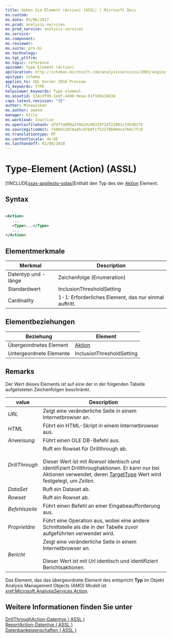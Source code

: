 ```yaml
---
title: Geben Sie-Element (Action) (ASSL) | Microsoft Docs
ms.custom: 
ms.date: 03/06/2017
ms.prod: analysis-services
ms.prod_service: analysis-services
ms.service: 
ms.component: 
ms.reviewer: 
ms.suite: pro-bi
ms.technology: 
ms.tgt_pltfrm: 
ms.topic: reference
apiname: Type Element (Action)
apilocation: http://schemas.microsoft.com/analysisservices/2003/engine
apitype: Schema
applies_to: SQL Server 2016 Preview
f1_keywords: TYPE
helpviewer_keywords: Type element
ms.assetid: 534cdf99-1edf-4490-9eaa-61f189a19434
caps.latest.revision: "35"
author: Minewiskan
ms.author: owend
manager: kfile
ms.workload: Inactive
ms.openlocfilehash: d7dffa090a3f8b24c08329f14f22881cf45d017b
ms.sourcegitcommit: f486d12078a45c87b0fcf52270b904ca7b0c7fc8
ms.translationtype: MT
ms.contentlocale: de-DE
ms.lasthandoff: 01/08/2018
---
```

# <a name="type-element-action-assl"></a>Type-Element (Action) (ASSL)
[!INCLUDE[ssas-appliesto-sqlas](../../../includes/ssas-appliesto-sqlas.md)]Enthält den Typ des der [Aktion](../../../analysis-services/scripting/objects/action-element-assl.md) Element.  
  
## <a name="syntax"></a>Syntax  
  
```xml  
  
<Action>  
   ...  
   <Type>...</Type>  
   ...  
</Action>  
```  
  
## <a name="element-characteristics"></a>Elementmerkmale  
  
|Merkmal|Description|  
|--------------------|-----------------|  
|Datentyp und -länge|Zeichenfolge (Enumeration)|  
|Standardwert|InclusionThresholdSetting|  
|Cardinality|1-1: Erforderliches Element, das nur einmal auftritt.|  
  
## <a name="element-relationships"></a>Elementbeziehungen  
  
|Beziehung|Element|  
|------------------|-------------|  
|Übergeordnetes Element|[Aktion](../../../analysis-services/scripting/objects/action-element-assl.md)|  
|Untergeordnete Elemente|InclusionThresholdSetting|  
  
## <a name="remarks"></a>Remarks  
 Der Wert dieses Elements ist auf eine der in der folgenden Tabelle aufgelisteten Zeichenfolgen beschränkt.  
  
|value|Description|  
|-----------|-----------------|  
|*URL*|Zeigt eine veränderliche Seite in einem Internetbrowser an.|  
|*HTML*|Führt ein HTML-Skript in einem Internetbrowser aus.|  
|*Anweisung*|Führt einen OLE DB-Befehl aus.|  
|*DrillThrough*|Ruft ein Rowset für Drillthrough ab.<br /><br /> Dieser Wert ist mit *Rowset* identisch und identifiziert Drillthroughaktionen. Er kann nur bei Aktionen verwendet, deren [TargetType](../../../analysis-services/scripting/properties/targettype-element-assl.md) Wert wird festgelegt, um *Zellen*.|  
|*DataSet*|Ruft ein Dataset ab.|  
|*Rowset*|Ruft ein Rowset ab.|  
|*Befehlszeile*|Führt einen Befehl an einer Eingabeaufforderung aus.|  
|*Proprietäre*|Führt eine Operation aus, wobei eine andere Schnittstelle als die in der Tabelle zuvor aufgeführten verwendet wird.|  
|*Bericht*|Zeigt eine veränderliche Seite in einem Internetbrowser an.<br /><br /> Dieser Wert ist mit *Url* identisch und identifiziert Berichtsaktionen.|  
  
 Das Element, das das übergeordnete Element des entspricht **Typ** im Objekt Analysis Management Objects (AMO) Modell ist <xref:Microsoft.AnalysisServices.Action>.  
  
## <a name="see-also"></a>Weitere Informationen finden Sie unter  
 [DrillThroughAction-Datentyp &#40; ASSL &#41;](../../../analysis-services/scripting/data-type/drillthroughaction-data-type-assl.md)   
 [ReportAction-Datentyp &#40; ASSL &#41;](../../../analysis-services/scripting/data-type/reportaction-data-type-assl.md)   
 [Datenbankeigenschaften &#40; ASSL &#41;](../../../analysis-services/scripting/properties/properties-assl.md)  
  
  
